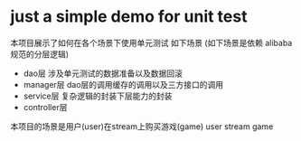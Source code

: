 # just a simple demo for unit test
本项目展示了如何在各个场景下使用单元测试
如下场景 (如下场景是依赖 alibaba规范的分层逻辑)
* dao层 涉及单元测试的数据准备以及数据回滚
* manager层 dao层的调用缓存的调用以及三方接口的调用
* service层 复杂逻辑的封装下层能力的封装
* controller层

本项目的场景是用户(user)在stream上购买游戏(game)
user
stream
game